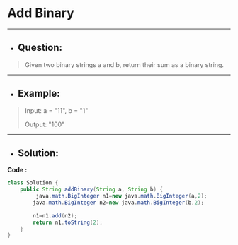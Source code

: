 # Add Binary
--- 
- ## Question:
> Given two binary strings a and b, return their sum as a binary string.
---
- ## Example:
> Input: a = "11", b = "1"
> 
> Output: "100"
---
- ## Solution:
**Code :**
```java
class Solution {
    public String addBinary(String a, String b) {
         java.math.BigInteger n1=new java.math.BigInteger(a,2);
        java.math.BigInteger n2=new java.math.BigInteger(b,2);
        
        n1=n1.add(n2);
        return n1.toString(2);
    }
}
